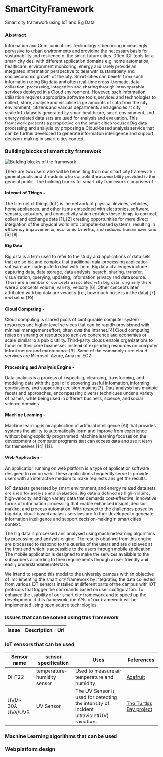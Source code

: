# SmartCityFramework
Smart city framework using IoT and Big Data

### Abstract
Information and Communications Technology is becoming increasingly pervasive to urban environments and providing the necessary basis for sustainability and resilience of the smart future cities. Often ICT tools for a smart city deal with different application domains e.g. home automation, healthcare, environment monitoring, energy and rarely provide an integrated information perspective to deal with sustainability and socioeconomic growth of the city. Smart cities can benefit from such information using Big data and often real-time cross-thematic, data collection, processing, integration and sharing through inter-operable services deployed in a Cloud environment. However, such information utilisation requires appropriate software tools, services and technologies to collect, store, analyse and visualise large amounts of data from the city environment, citizens and various departments and agencies at city scale.IoT datasets generated by smart healthcare, smart environment, and energy related data sets are used for analysis and evaluation. This framework presents a perspective on the smart cities focused Big data processing and analysis by proposing a Cloud-based analysis service that can be further developed to generate information intelligence and support decision-making in smart cities context.

### Building blocks of smart city framework

![Building blocks of the framework](https://user-images.githubusercontent.com/23434032/46395924-82edf280-c70b-11e8-9dd1-9fc3d70e5cd7.jpg?raw=true "Building blocks of smart city framework")

There are two users who will be benefiting from our smart city framework : general public and the admin who controls the accessibility provided to the general public. The building blocks for smart city framework comprises of -

#### Internet of Things - 
The Internet of things (IoT) is the network of physical devices, vehicles, home appliances, and other items embedded with electronics, software, sensors, actuators, and connectivity which enables these things to connect, collect and exchange data [1], [2] creating opportunities for more direct integration of the physical world into computer-based systems, resulting in efficiency improvements, economic benefits, and reduced human exertions [5] [8].

#### Big Data - 
Big data is a term used to refer to the study and applications of data sets that are so big and complex that traditional data-processing application software are inadequate to deal with them. Big data challenges include capturing data, data storage, data analysis, search, sharing, transfer, visualization, querying, updating, information privacy and data source. There are a number of concepts associated with big data: originally there were 3 concepts volume, variety, velocity [6]. Other concepts later attributed with big data are veracity (i.e., how much noise is in the data) [7] and value [19].

#### Cloud Computing - 
Cloud computing is shared pools of configurable computer system resources and higher-level services that can be rapidly provisioned with minimal management effort, often over the Internet.[4] Cloud computing relies on sharing of resources to achieve coherence and economies of scale, similar to a public utility. Third-party clouds enable organizations to focus on their core businesses instead of expending resources on computer infrastructure and maintenance [9]. Some of the commonly used cloud services are Microsoft Azure, Amazon EC2. 

#### Processing and Analysis Engine - 
Data analysis is a process of inspecting, cleansing, transforming, and modeling data with the goal of discovering useful information, informing conclusions, and supporting decision-making [7]. Data analysis has multiple facets and approaches, encompassing diverse techniques under a variety of names, while being used in different business, science, and social science domains.

#### Machine Learning - 
Machine learning is an application of artificial intelligence (AI) that provides systems the ability to automatically learn and improve from experience without being explicitly programmed. Machine learning focuses on the development of computer programs that can access data and use it learn for themselves [14] [18].

#### Web Application - 
An application running on web platform is a type of application software designed to run on web. These applications frequently serve to provide users with an interactive medium to make requests and get the results.

IoT datasets generated by smart environment, and energy related data sets are used for analysis and evaluation. Big data is defined as high-volume, high-velocity, and high variety data that demands cost-effective, innovative forms of information processing that enable enhanced insight, decision making, and process automation. With respect to the challenges posed by big data, cloud-based analysis services are further developed to generate information intelligence and support decision-making in smart cities context.

The big data is processed and analysed using machine learning algorithms by processing and analysis engine. The results obtained from this engine are processed to respond to the queries of the users and are displayed at the front end which is accessible to the users through mobile application. The mobile application is designed to make the services available to the subscribers according to their requirements through a user friendly and easily understandable interface.

We intend to expand this model to the university campus with an objective of implementing the smart city framework by integrating the data collected from various IOT sensors installed at different parts of the campus with IOT protocols that trigger the commands based on user configuration. To enhance the usability of our smart city framework and to speed up the development of this framework, the APIs of our framework will be implemented using open source technologies.



### Issues that can be solved using this framework

|Issue                                         | Description  | Url | 
|----------------------------------------------|--------------|-----|



### IoT sensors that can be used

|Sensor name                                   | sensor specification| Uses  | References  | 
|----------------------------------------------|---------------|---------|------|
| DHT22 |temperature-humidity sensor | Used to measure air temperature and humidity. | [Adafruit](https://learn.adafruit.com/dht)     |
| UVM-30A UVA/UVB | UV Sensor | The UV Sensor is used for detecting the intensity of incident ultraviolet(UV) radiation. | [The Turtles Bay project](https://sites.google.com/site/myterrarium23/domotique/uvm-30a-uva-uvb-sensor)     |

### Machine Learning algorithms that can be used

### Web platform design 

